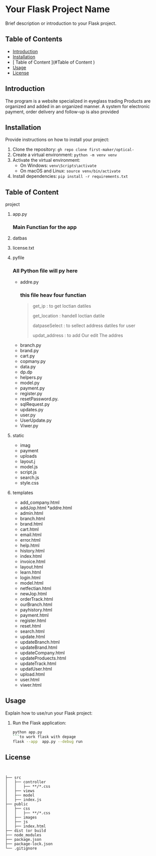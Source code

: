 
  # Your Flask Project Name

Brief description or introduction to your Flask project.

## Table of Contents

- [Introduction](#introduction)
- [Installation](#installation)
- [ Table of Content ](#Table of Content )
- [Usage](#usage)
- [License](#license)

## Introduction

The program is a website specialized in eyeglass trading
Products are organized and added in an organized manner. A system for electronic payment, order delivery and follow-up is also provided
## Installation

Provide instructions on how to install your project:

1. Clone the repository: `gh repo clone first-maker/optical-`
2. Create a virtual environment: `python -m venv venv`
3. Activate the virtual environment:
   - On Windows: `venv\Scripts\activate`
   - On macOS and Linux: `source venv/bin/activate`
4. Install dependencies: `pip install -r requirements.txt`
## Table of Content
project
1. app.py 
     ###  Main Functian for the app

2. datbas
3. license.txt
4. pyfile
     ### All Python  file will py here
   * addre.py
     ### this file heav four functian 
     >get_ip  : to get loctian datiles
     >
     >get_location : handell   loctian datile
     >
     >datpaseSelect : to sellect address datiles for user
     >
     >updat_address  : to add Our edit The addres
     >
   * branch.py
   * brand.py
   * cart.py
   * copmany.py
   * data.py
   * dp.dp
   * helpers.py
   * model.py
   * payment.py
   * register.py
   * resetPassword.py.
   * sqlRequest.py
   * updates.py
   * user.py
   * UserUpdate.py
   * Viwer.py

5. static
    * imag
    * payment
    * uploads
    * layout.j
    * model.js
    * script.js
    * search.js
    * style.css
      
7. templates
   * add_company.html
   * addJop.html
   *addre.html
   * admin.html
   * branch.html
   * brand.html
   * cart.html
   * email.html
   * error.html
   * help.html
   * history.html
   * index.html
   * invoice.html
   * layout.html
   * learn.html
   * login.html
   * model.html
   * netfectian.html
   * newJop.html
   * orderTrack.html
   * ourBranch.html
   * payhistory.html
   * payment.html
   * register.html
   * reset.html
   * search.html
   * update.html
   * updateBranch.html
   * updateBrand.html
   * updateCompany.html
   * updateProduects.html
   * updateTrack.html
   * updatUser.html
   * upload.html
   * user.html
   * viwer.html
## Usage

Explain how to use/run your Flask project:
1. Run the Flask application:
   ```bash
   python app.py
   ```to work flask with depage 
   flask --app  app.py --debug run

## License
```license.text


├── src
│   ├── controller
│   │   ├── **/*.css
│   ├── views
│   ├── model
│   ├── index.js
├── public
│   ├── css
│   │   ├── **/*.css
│   ├── images
│   ├── js
│   ├── index.html
├── dist (or build
├── node_modules
├── package.json
├── package-lock.json 
└── .gitignore
